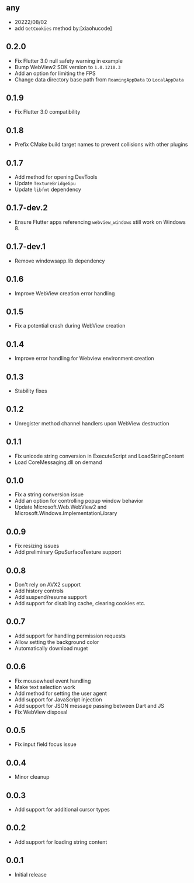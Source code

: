 ## any
* 20222/08/02 
* add  `GetCookies` method by:[xiaohucode]

## 0.2.0
* Fix Flutter 3.0 null safety warning in example
* Bump WebView2 SDK version to `1.0.1210.3`
* Add an option for limiting the FPS
* Change data directory base path from `RoamingAppData` to `LocalAppData`

## 0.1.9

* Fix Flutter 3.0 compatibility

## 0.1.8

* Prefix CMake build target names to prevent collisions with other plugins

## 0.1.7

* Add method for opening DevTools
* Update `TextureBridgeGpu`
* Update `libfmt` dependency

## 0.1.7-dev.2

* Ensure Flutter apps referencing `webview_windows` still work on Windows 8.

## 0.1.7-dev.1

* Remove windowsapp.lib dependency

## 0.1.6

* Improve WebView creation error handling

## 0.1.5

* Fix a potential crash during WebView creation

## 0.1.4

* Improve error handling for Webview environment creation

## 0.1.3

* Stability fixes

## 0.1.2

* Unregister method channel handlers upon WebView destruction

## 0.1.1

* Fix unicode string conversion in ExecuteScript and LoadStringContent
* Load CoreMessaging.dll on demand

## 0.1.0

* Fix a string conversion issue
* Add an option for controlling popup window behavior
* Update Microsoft.Web.WebView2 and Microsoft.Windows.ImplementationLibrary

## 0.0.9

* Fix resizing issues
* Add preliminary GpuSurfaceTexture support

## 0.0.8

* Don't rely on AVX2 support
* Add history controls
* Add suspend/resume support
* Add support for disabling cache, clearing cookies etc.

## 0.0.7

* Add support for handling permission requests
* Allow setting the background color
* Automatically download nuget

## 0.0.6

* Fix mousewheel event handling
* Make text selection work
* Add method for setting the user agent
* Add support for JavaScript injection
* Add support for JSON message passing between Dart and JS
* Fix WebView disposal

## 0.0.5

* Fix input field focus issue

## 0.0.4

* Minor cleanup

## 0.0.3

* Add support for additional cursor types

## 0.0.2

* Add support for loading string content

## 0.0.1

* Initial release
